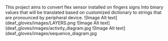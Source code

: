 This project aims to convert flex sensor installed on fingers signs Into binary values that will be
translated based on customized dictionary to strings that are pronounced by peripheral device. 
![Image Alt text](deaf_gloves/images/LAYERS.png
![Image Alt text](deaf_gloves/images/activity_diagram.jpg
![Image Alt text](deaf_gloves/images/sequence_diagram.jpg
